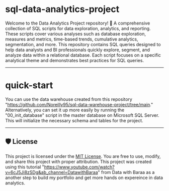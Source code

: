 # sql-data-analytics-project
Welcome to the Data Analytics Project repository! 🚀 
A comprehensive collection of SQL scripts for data exploration, analytics, and reporting. These scripts cover various analyses such as database exploration, measures and metrics, time-based trends, cumulative analytics, segmentation, and more. This repository contains SQL queries designed to help data analysts and BI professionals quickly explore, segment, and analyze data within a relational database. Each script focuses on a specific analytical theme and demonstrates best practices for SQL queries.

---

# quick-start
You can use the data warehouse created from this repository "https://github.com/Noreilly95/sql-data-warehouse-project/tree/main." Alternatively, you can set it up more easily by running the "00_init_database" script in the master database on Microsoft SQL Server. This will initialize the necessary schema and tables for the project.

---

## 🛡️ License

This project is licensed under the [MIT License](LICENSE). You are free to use, modify, and share this project with proper attribution. This project was created using this tutorial "https://www.youtube.com/watch?v=6cJ5Ji8zSDg&ab_channel=DatawithBaraa" from Data with Baraa as a another step to build my portfolio and get more hands on expereince in data analytics.
